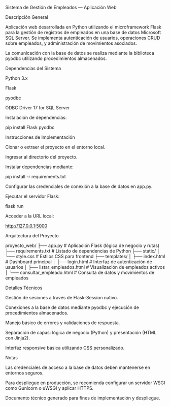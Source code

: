 Sistema de Gestión de Empleados — Aplicación Web

Descripción General

Aplicación web desarrollada en Python utilizando el microframework Flask para la gestión de registros de empleados en una base de datos Microsoft SQL Server. Se implementa autenticación de usuarios, operaciones CRUD sobre empleados, y administración de movimientos asociados.

La comunicación con la base de datos se realiza mediante la biblioteca pyodbc utilizando procedimientos almacenados.

Dependencias del Sistema

Python 3.x

Flask

pyodbc

ODBC Driver 17 for SQL Server

Instalación de dependencias:

pip install Flask pyodbc

Instrucciones de Implementación

Clonar o extraer el proyecto en el entorno local.

Ingresar al directorio del proyecto.

Instalar dependencias mediante:

pip install -r requirements.txt

Configurar las credenciales de conexión a la base de datos en app.py.

Ejecutar el servidor Flask:

flask run

Acceder a la URL local:

http://127.0.0.1:5000

Arquitectura del Proyecto

proyecto_web/
├── app.py                  # Aplicación Flask (lógica de negocio y rutas)
├── requirements.txt         # Listado de dependencias de Python
├── static/
│   └── style.css            # Estilos CSS para frontend
├── templates/
│   ├── index.html           # Dashboard principal
│   ├── login.html           # Interfaz de autenticación de usuarios
│   ├── listar_empleados.html # Visualización de empleados activos
│   └── consultar_empleado.html # Consulta de datos y movimientos de empleados

Detalles Técnicos

Gestión de sesiones a través de Flask-Session nativo.

Conexiones a la base de datos mediante pyodbc y ejecución de procedimientos almacenados.

Manejo básico de errores y validaciones de respuesta.

Separación de capas: lógica de negocio (Python) y presentación (HTML con Jinja2).

Interfaz responsive básica utilizando CSS personalizado.

Notas

Las credenciales de acceso a la base de datos deben mantenerse en entornos seguros.

Para despliegue en producción, se recomienda configurar un servidor WSGI como Gunicorn o uWSGI y aplicar HTTPS.

Documento técnico generado para fines de implementación y despliegue.
